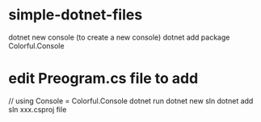 # simple-dotnet-files
dotnet new console (to create a new console)
dotnet add package Colorful.Console
# edit Preogram.cs file to add 
// using Console = Colorful.Console
dotnet run
dotnet new sln
dotnet add sln xxx.csproj file